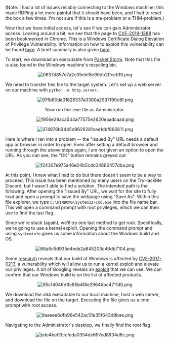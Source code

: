(Note: I had a lot of issues reliably connecting to the Windows machine; this made RDPing a lot more painful that it should have been, and I had to reset the box a few times. I'm not sure if this is a me-problem or a THM-problem.)

Now that we have initial access, let's see if we can gain Administrator access. Looking around a bit, we see that the page to [CVE-2019-1388](https://nvd.nist.gov/vuln/detail/CVE-2019-1388) has been bookmarked in Chrome. This is a Windows Certificate Dialog Elevation of Privilege Vulnerability. Information on how to exploit this vulnerability can be found [here](https://justinsaechao23.medium.com/cve-2019-1388-windows-certificate-dialog-elevation-of-privilege-4d247df5b4d7). A brief summary is also given [here](https://github.com/nobodyatall648/CVE-2019-1388).

To start, we download an executable from [Packet Storm](https://packetstormsecurity.com/files/14437/hhupd.exe.html). Note that this file is also found in the Windows machine's recycling bin.

<center>

![0837d857d7a2c05ebf8c90db2ffceb19.png](../../_resources/0837d857d7a2c05ebf8c90db2ffceb19-1.png)

</center>

We need to transfer this file to the target system. Let's set up a web server on our machine with `python -m http.server`.

<center>

![97fb80da01626337a3300a2937f90c8f.png](../../_resources/97fb80da01626337a3300a2937f90c8f-1.png)

Now run the .exe file as Administrator.

![f956e29aca544a77575e2620eaadcaad.png](../../_resources/f956e29aca544a77575e2620eaadcaad-1.png)

![374876b3445d9626281cee1dbf695611.png](../../_resources/374876b3445d9626281cee1dbf695611-1.png)

</center>

Here is where I ran into a problem -- the "Issued By" URL needs a default app or browser in order to open. Even after setting a default browser and running through the above steps again, I am not given an option to open the URL. As you can see, the "OK" button remains greyed out:

<center>

![f24307e975a46e04b5cdc04866457dba.png](../../_resources/f24307e975a46e04b5cdc04866457dba-1.png)

</center>

At this point, I knew what I had to do but there doesn't seem to be a way to proceed. This issue has been mentioned by many users on the TryHackMe Discord, but I wasn't able to find a solution. The intended path is the following: After opening the "Issued By" URL, we wait for the site to fully load and open a prompt to save the webpage using "Save As". Within this file explorer, we type `C:\WINDOWS\system32\cmd.exe` into the file name bar. This will open a command prompt with root privileges, which we can then use to find the last flag.

Since we're stuck (again), we'll try one last method to get root. Specifically, we're going to use a kernel exploit. Opening the command prompt and using `systeminfo` gives us some information about the Windows build and OS.

<center>

![66a6c5d935e4ede2a845203c46db7104.png](../../_resources/66a6c5d935e4ede2a845203c46db7104-1.png)

</center>

Some [research](https://github.com/swisskyrepo/PayloadsAllTheThings/blob/master/Methodology%20and%20Resources/Windows%20-%20Privilege%20Escalation.md#eop---kernel-exploitation) reveals that our build of Windows is affected by [CVE-2017-0213](https://nvd.nist.gov/vuln/detail/CVE-2017-0213), a vulnerability which will allow us to run a kernel exploit and elevate our privileges. A bit of Googling reveals an [exploit](https://github.com/eonrickity/CVE-2017-0213) that we can use. We can confirm that our Windows build is on the list of affected products.

<center>

![95c14046e1fc85b4f4e2964bbc4711d0.png](../../_resources/95c14046e1fc85b4f4e2964bbc4711d0-1.png)

</center>

We download the x64 executable to our local machine, host a web server, and download the file on the target. Executing the file gives us a cmd prompt with root access.

<center>

![9aaeee6dfb96e542ac51e35f643d9bae.png](../../_resources/9aaeee6dfb96e542ac51e35f643d9bae-1.png)

</center>

Navigating to the Administrator's desktop, we finally find the root flag.

<center>

![bde4be03ccfeda0354de697ed8934d6c.png](../../_resources/bde4be03ccfeda0354de697ed8934d6c-1.png)

</center>